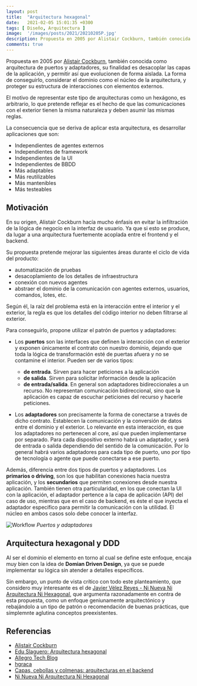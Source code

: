 ```yaml
---
layout: post
title:  "Arquitectura hexagonal"
date:   2021-02-05 15:01:35 +0300
tags: [ Diseño, Arquitectura ]
image:  '/images/posts/2021/20210205P.jpg'
description: Propuesta en 2005 por Alistair Cockburn, también conocida como arquitectura de puertos y adaptadores, su finalidad es desacoplar las capas de la aplicación, y permitir así que evolucionen de forma aislada. La forma de conseguirlo, considerar el dominio como el núcleo de la arquitectura, y proteger su estructura de interacciones con elementos externos.
comments: true
---
```


Propuesta en 2005 por [Alistair Cockburn](http://web.archive.org/web/20180121161736/http://alistair.cockburn.us/Hexagonal+Architecture), también conocida como arquitectura de puertos y adaptadores, su finalidad es desacoplar las capas de la aplicación, y permitir así que evolucionen de forma aislada. La forma de conseguirlo, considerar el dominio como el núcleo de la arquitectura, y proteger su estructura de interacciones con elementos externos.

El motivo de representar este tipo de arquitecturas como un hexágono, es arbitrario, lo que pretende reflejar es el hecho de que las comunicaciones con el exterior tienen la misma naturaleza y deben asumir las mismas reglas.

<!--more-->
La consecuencia que se deriva de aplicar esta arquitectura, es desarrollar aplicaciones que son:

* Independientes de agentes externos
* Independientes de framework
* Independientes de la UI
* Independientes de BBDD
* Más adaptables
* Más reutilizables
* Más mantenibles
* Más testeables

## Motivación

En su origen, Alistair Cockburn hacía mucho énfasis en evitar la infiltración de la lógica de negocio en la interfaz de usuario. Ya que si esto se produce, da lugar a una arquitectura fuertemente acoplada entre el frontend y el backend.

Su propuesta pretende mejorar las siguientes áreas durante el ciclo de vida del producto:

* automatización de pruebas
* desacoplamiento de los detalles de infraestructura
* conexión con nuevos agentes
* abstraer el dominio de la comunicación con agentes externos, usuarios, comandos, lotes, etc.

Según él, la raíz del problema está en la interacción entre el interior y el exterior, la regla es que los detalles del código interior no deben filtrarse al exterior.

 Para conseguirlo, propone utilizar el patrón de puertos y adaptadores:

* Los **puertos** son las interfaces que definen la interacción con el exterior y exponen únicamente el contrato con nuestro dominio, dejando que toda la lógica de transformación esté de puertas afuera y no se contamine el interior. Pueden ser de varios tipos:
  * **de entrada**. Sirven para hacer peticiones a la aplicación
  * **de salida**. Sirven para solicitar información desde la aplicación
  * **de entrada/salida**. En general son adaptadores bidireccionales a un recurso. No representan comunicación bidireccional, sino que la aplicación es capaz de escuchar peticiones del recurso y hacerle peticiones.

* Los **adaptadores** son precisamente la forma de conectarse a través de dicho contrato. Establecen la comunicación y la conversión de datos entre el dominio y el exterior. Lo relevante en esta interacción, es que los adaptadores no pertenecen al core, así que pueden implementarse por separado. Para cada dispositivo externo habrá un adaptador, y será de entrada o salida dependiendo del sentido de la comunicación. Por lo general habrá varios adaptadores para cada tipo de puerto, uno por tipo de tecnología o agente que puede conectarse a ese puerto.

Además, diferencia entre dos tipos de puertos y adaptadores. Los **primarios o driving**, son los que habilitan conexiones hacia nuestra aplicación, y los **secundarios** que permiten conexiones desde nuestra aplicación. También tienen otra particularidad, en los que conectan la UI con la aplicación, el adaptador pertence a la capa de aplicación (API) del caso de uso, mientras que en el caso de backend, es éste el que inyecta el adaptador específico para permitir la comunicación con la utilidad. El núcleo en ambos casos solo debe conocer la interfaz.

![Workflow]({{site.baseurl}}/images/posts/2021/20210205_111.jpg)
*Puertos y adaptadores*

## Arquitectura hexagonal y DDD

Al ser el dominio el elemento en torno al cual se define este enfoque, encaja muy bien con la idea de **Domian Driven Design**, ya que se puede implementar su lógica sin atender a detalles específicos.

Sin embargo, un punto de vista crítico con todo este planteamiento, que considero muy interesante es el de [Javier Vélez Reyes - Ni Nueva Ni Arquitectura Ni Hexagonal](https://javiervelezreyes.com/ni-nueva-ni-arquitectura-ni-hexagonal/), que argumenta razonadamente en contra de esta propuesta, como un enfoque geniunamente arquitectónico y rebajándolo a un tipo de patrón o recomendación de buenas prácticas, que símplemnte aglutina conceptos preexistentes.

## Referencias

* [Alistair Cockburn](http://web.archive.org/web/20180121161736/http://alistair.cockburn.us/Hexagonal+Architecture)
* [Edu Slaguero: Arquitectura hexagonal](https://medium.com/@edusalguero/arquitectura-hexagonal-59834bb44b7f)
* [Allegro Tech Blog](https://blog.allegro.tech/2020/05/hexagonal-architecture-by-example.html)
* [hgraca](https://herbertograca.com/2017/09/14/ports-adapters-architecture/)
* [Capas, cebollas y colmenas: arquitecturas en el backend](https://www.adictosaltrabajo.com/2019/07/02/capas-cebollas-y-colmenas-arquitecturas-en-el-backend/)
* [Ni Nueva Ni Arquitectura Ni Hexagonal](https://javiervelezreyes.com/ni-nueva-ni-arquitectura-ni-hexagonal/)